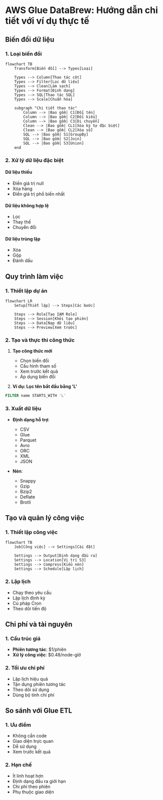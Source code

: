 # AWS Glue DataBrew: Hướng dẫn chi tiết với ví dụ thực tế

## Biến đổi dữ liệu

### 1. Loại biến đổi
```mermaid
flowchart TB
    Transform[Biến đổi] --> Types[Loại]
    
    Types --> Column[Thao tác cột]
    Types --> Filter[Lọc dữ liệu]
    Types --> Clean[Làm sạch]
    Types --> Format[Định dạng]
    Types --> SQL[Thao tác SQL]
    Types --> Scale[Chuẩn hóa]
    
    subgraph "Chi tiết thao tác"
        Column --> |Bao gồm| C1[Đổi tên]
        Column --> |Bao gồm| C2[Đổi kiểu]
        Column --> |Bao gồm| C3[Di chuyển]
        Clean --> |Bao gồm| CL1[Xóa ký tự đặc biệt]
        Clean --> |Bao gồm| CL2[Xóa số]
        SQL --> |Bao gồm| S1[GroupBy]
        SQL --> |Bao gồm| S2[Join]
        SQL --> |Bao gồm| S3[Union]
    end
```

### 2. Xử lý dữ liệu đặc biệt

#### Dữ liệu thiếu
- Điền giá trị null
- Xóa hàng
- Điền giá trị phổ biến nhất

#### Dữ liệu không hợp lệ
- Lọc
- Thay thế
- Chuyển đổi

#### Dữ liệu trùng lặp
- Xóa
- Gộp
- Đánh dấu

## Quy trình làm việc

### 1. Thiết lập dự án
```mermaid
flowchart LR
    Setup[Thiết lập] --> Steps[Các bước]
    
    Steps --> Role[Tạo IAM Role]
    Steps --> Session[Khởi tạo phiên]
    Steps --> Data[Nạp dữ liệu]
    Steps --> Preview[Xem trước]
```

### 2. Tạo và thực thi công thức
1. **Tạo công thức mới**
   - Chọn biến đổi
   - Cấu hình tham số
   - Xem trước kết quả
   - Áp dụng biến đổi

2. **Ví dụ: Lọc tên bắt đầu bằng 'L'**
```sql
FILTER name STARTS_WITH 'L'
```

### 3. Xuất dữ liệu
- **Định dạng hỗ trợ**:
  - CSV
  - Glue
  - Parquet
  - Avro
  - ORC
  - XML
  - JSON

- **Nén**:
  - Snappy
  - Gzip
  - Bzip2
  - Deflate
  - Brotli

## Tạo và quản lý công việc

### 1. Thiết lập công việc
```mermaid
flowchart TB
    Job[Công việc] --> Settings[Cài đặt]
    
    Settings --> Output[Định dạng đầu ra]
    Settings --> Location[Vị trí S3]
    Settings --> Compress[Kiểu nén]
    Settings --> Schedule[Lập lịch]
```

### 2. Lập lịch
- Chạy theo yêu cầu
- Lập lịch định kỳ
- Cú pháp Cron
- Theo dõi tiến độ

## Chi phí và tài nguyên

### 1. Cấu trúc giá
- **Phiên tương tác**: $1/phiên
- **Xử lý công việc**: $0.48/node-giờ

### 2. Tối ưu chi phí
- Lập lịch hiệu quả
- Tận dụng phiên tương tác
- Theo dõi sử dụng
- Dùng bộ tính chi phí

## So sánh với Glue ETL

### 1. Ưu điểm
- Không cần code
- Giao diện trực quan
- Dễ sử dụng
- Xem trước kết quả

### 2. Hạn chế
- Ít linh hoạt hơn
- Định dạng đầu ra giới hạn
- Chi phí theo phiên
- Phụ thuộc giao diện

